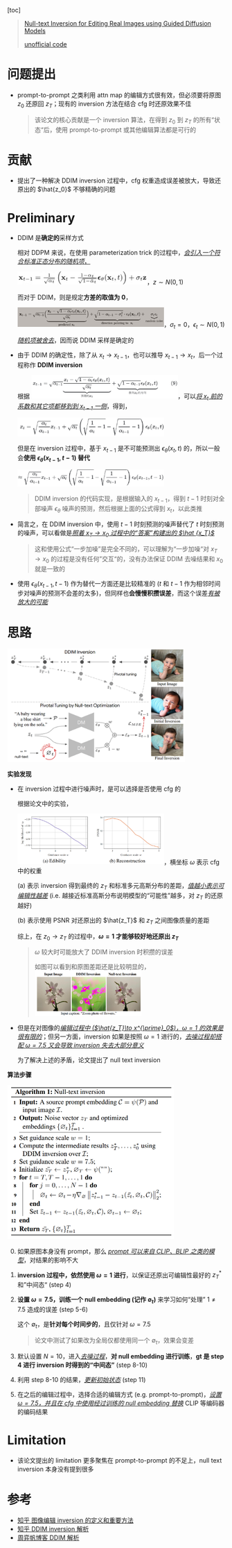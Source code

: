 [toc]

> [Null-text Inversion for Editing Real Images using Guided Diffusion Models](https://arxiv.org/abs/2211.09794)
>
> [unofficial code](https://github.com/thepowerfuldeez/null-text-inversion)

# 问题提出

- prompt-to-prompt 之类利用 attn map 的编辑方式很有效，但必须要将原图 $z_0$ 还原回 $z_T$；现有的 inversion 方法在结合 cfg 时还原效果不佳

  > 该论文的核心贡献是一个 inversion 算法，在得到 $z_0$ 到 $z_T$ 的所有“状态“后，使用 prompt-to-prompt 或其他编辑算法都是可行的



# 贡献

- 提出了一种解决 DDIM inversion 过程中，cfg 权重造成误差被放大，导致还原出的 $\hat{z_0}$ 不够精确的问题



# Preliminary

- DDIM 是**确定的**采样方式

  相对 DDPM 来说，在使用 parameterization trick 的过程中，<u>*会引入一个符合标准正态分布的随机项*，</u>

  <img src="assets/image-20250612194656830.png" alt="image-20250612194656830" style="zoom: 33%;" />，$z \sim N(0,1)$

  而对于 DDIM，则是规定**方差的取值为 0**，

  <img src="assets/image-20250612195454231.png" alt="image-20250612195454231" style="zoom: 33%;" />，$\sigma_t=0$，$\epsilon_t\sim N(0,1)$

  <u>*随机项被舍去*</u>，因而说 DDIM 采样是确定的

- 由于 DDIM 的确定性，除了从 $x_t\to x_{t-1}$，也可以推导 $x_{t-1}\to x_t$，后一个过程称作 **DDIM inversion**

  根据 <img src="assets/image-20250612195906351.png" alt="image-20250612195906351" style="zoom:33%;" />，可以<u>*将 $x_t$ 前的系数和其它项都移到到 $x_{t-1}$ 一侧*</u>，得到，

  <img src="assets/image-20250612200045593.png" alt="image-20250612200045593" style="zoom:33%;" />

  但是在 inversion 过程中，基于 $x_{t-1}$ 是不可能预测出 $\epsilon_{\theta}(x_t,t)$ 的，所以一般会**使用 $\epsilon_{\theta}(x_{t-1},t-1)$ 替代**

  <img src="assets/image-20250612200545110.png" alt="image-20250612200545110" style="zoom:33%;" />

  > DDIM inversion 的代码实现，是根据输入的 $x_{t-1}$，得到 $t-1$ 时刻对全部噪声 $\epsilon_{\theta}$ 噪声的预测，然后根据上面的公式得到 $x_t$，以此类推

- 简言之，在 DDIM inversion 中，使用 $t-1$ 时刻预测的噪声替代了 $t$ 时刻预测的噪声，可以看做是<u>*照着 $x_T\to x_0$ 过程中的“答案”构建出的 $\hat {x_T}$*</u>

  > 这和使用公式“一步加噪”是完全不同的，可以理解为“一步加噪“对 $x_T\to x_0$ 的过程是没有任何”交互“的，没有办法保证 DDIM 去噪结果和 $x_0$ 就是一致的

- 使用 $\epsilon_{\theta}(x_{t-1},t-1)$ 作为替代一方面还是比较精准的 ($t$ 和 $t-1$ 作为相邻时间步对噪声的预测不会差的太多)，但同样也**会慢慢积攒误差**，而这个误差<u>*有被放大的可能*</u>



# 思路

<img src="assets/image-20250612205326594.png" alt="image-20250612205326594" style="zoom:40%;" />

**实验发现**

- 在 inversion 过程中进行噪声时，是可以选择是否使用 cfg 的

  根据论文中的实验，

  <img src="assets/image-20250612202654559.png" alt="image-20250612202654559" style="zoom:33%;" />，横坐标 $\omega$ 表示 cfg 中的权重

  (a) 表示 inversion 得到最终的 $z_T$ 和标准多元高斯分布的差距，<u>*值越小表示可编辑性越差*</u> (i.e. 越接近标准高斯分布说明模型的“可能性”越多，对 $z_T$ 的还原越好)

  (b) 表示使用 PSNR 对还原出的 $\hat{z_T}$ 和 $z_T$ 之间图像质量的差距

  综上，在 $z_0\to z_T$ 的过程中，**$\omega=1$ 才能够较好地还原出 $z_T$**

  > $\omega$ 较大时可能放大了 DDIM inversion 时积攒的误差
  >
  > 如图可以看到和原图差距还是比较明显的，<img src="assets/image-20250612205902970.png" alt="image-20250612205902970" style="zoom:33%;" />

- 但是在对图像的<u>*编辑过程中 ($\hat{z_T}\to x^{\prime}_0$)，$\omega=1$ 的效果是很有限的*</u>；但另一方面，inversion 如果是按照 $\omega=1$ 进行的，<u>*去噪过程却搭配 $\omega=7.5$ 又会导致 inversion 失去大部分意义*</u>

  为了解决上述的矛盾，论文提出了 null text inversion

**算法步骤**

<img src="assets/image-20250612203603286.png" alt="image-20250612203603286" style="zoom: 50%;" />

0. 如果原图本身没有 prompt，那么 <u>*prompt 可以来自 CLIP、BLIP 之类的模型*</u>，对结果的影响不大

1. **inversion 过程中，依然使用 $\omega=1$ 进行**，以保证还原出可编辑性最好的 $z^*_T$ 和”中间态“ (step 4)

2. **设置 $\omega=7.5$，训练一个 null embedding (记作 $\emptyset_t$)** 来学习如何“处理” $1\ne 7.5$ 造成的误差 (step 5-6)

   这个 $\emptyset_t$，是**针对每个时间步的**，且仅针对 $\omega=7.5$

   > 论文中测试了如果改为全局仅都使用同一个 $\emptyset_t$，效果会变差

3. 默认设置 $N=10$，进入<u>*去噪过程*</u>，**对 null embedding 进行训练**，**gt 是 step 4 进行 inversion 时得到的“中间态”** (step 8-10)

4. 利用 step 8-10 的结果，<u>*更新初始状态*</u> (step 11)

5. 在之后的编辑过程中，选择合适的编辑方式 (e.g. prompt-to-prompt)，<u>*设置 $\omega=7.5$，并且在 cfg 中使用经过训练的 null embedding 替换*</u> CLIP 等编码器的编码结果



# Limitation

- 该论文提出的 limitation 更多聚焦在 prompt-to-prompt 的不足上，null text inversion 本身没有提到很多



# 参考

- [知乎 图像编辑 inversion 的定义和重要方法](https://zhuanlan.zhihu.com/p/692571204)
- [知乎 DDIM inversion 解析](https://zhuanlan.zhihu.com/p/691650716)
- [周弈帆博客 DDIM 解析](https://zhouyifan.net/2023/07/07/20230702-DDIM/)

